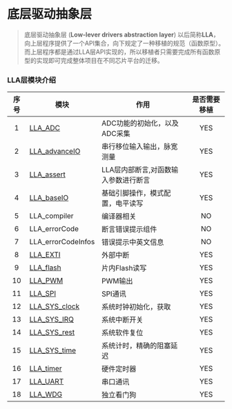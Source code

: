# 底层驱动抽象层
>底层驱动抽象层 (**Low-lever drivers abstraction layer**) 以后简称**LLA**，向上层程序提供了一个API集合，向下规定了一种移植的规范（函数原型）。而上层程序都是通过LLA层API实现的，所以移植者只需要完成所有函数原型的实现即可完成整体项目在不同芯片平台的迁移。

### LLA层模块介绍
|序号|模块|作用|是否需要移植|
|:--:|--|--|:-:|
|1|[LLA_ADC](adc.md)|ADC功能的初始化，以及ADC采集|YES|
|2|[LLA_advanceIO](advanceio.md)|串行移位输入输出，脉宽测量|YES|
|3|[LLA_assert](assert.md)|LLA层内部断言,对函数输入参数进行断言|YES|
|4|[LLA_baseIO](baseio.md)|基础引脚操作，模式配置，电平读写|YES|
|5|LLA_compiler|编译器相关|NO|
|6|LLA_errorCode|断言错误提示组件|NO|
|7|LLA_errorCodeInfos|错误提示中英文信息|NO|
|8|[LLA_EXTI](exti.md)|外部中断|YES|
|9|[LLA_flash](flash.md)|片内Flash读写|YES|
|10|[LLA_PWM](pwm.md)|PWM输出|YES|
|11|[LLA_SPI](spi.md)|SPI通讯|YES|
|12|[LLA_SYS_clock](sysclock.md)|系统时钟初始化，获取|YES|
|13|[LLA_SYS_IRQ](sysirq.md)|系统中断开关|YES|
|14|[LLA_SYS_rest](sysrest.md)|系统软件复位|YES|
|15|[LLA_SYS_time](systime.md)|系统计时，精确的阻塞延迟|YES|
|16|[LLA_timer](timer.md)|硬件定时器|YES|
|17|[LLA_UART](uart.md)|串口通讯|YES|
|18|[LLA_WDG](wdg.md)|独立看门狗|YES|